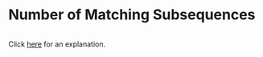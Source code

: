 # Number of Matching Subsequences 

~~~java

~~~

Click [here](Explanation.md) for an explanation.

